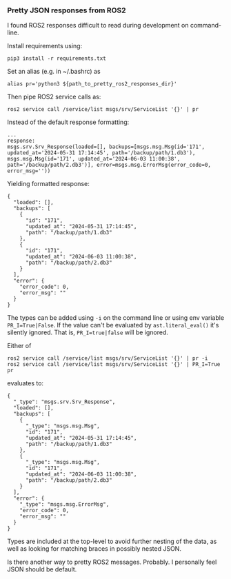 ### Pretty JSON responses from ROS2

I found ROS2 responses difficult to read during development on command-line.

Install requirements using:
```
pip3 install -r requirements.txt
```

Set an alias (e.g. in ~/.bashrc) as
```
alias pr='python3 ${path_to_pretty_ros2_responses_dir}'
```

Then pipe ROS2 service calls as:
```
ros2 service call /service/list msgs/srv/ServiceList '{}' | pr
```

Instead of the default response formatting:
```
...
response:
msgs.srv.Srv_Response(loaded=[], backups=[msgs.msg.Msg(id='171', updated_at='2024-05-31 17:14:45', path='/backup/path/1.db3'), msgs.msg.Msg(id='171', updated_at='2024-06-03 11:00:38', path='/backup/path/2.db3')], error=msgs.msg.ErrorMsg(error_code=0, error_msg=''))
```

Yielding formatted response:
```
{
  "loaded": [],
  "backups": [
    {
      "id": "171",
      "updated_at": "2024-05-31 17:14:45",
      "path": "/backup/path/1.db3"
    },
    {
      "id": "171",
      "updated_at": "2024-06-03 11:00:38",
      "path": "/backup/path/2.db3"
    }
  ],
  "error": {
    "error_code": 0,
    "error_msg": ""
  }
}
```

The types can be added using `-i` on the command line or using env variable `PR_I=True|False`. If the value can't be evaluated by `ast.literal_eval()` it's silently ignored. That is, `PR_I=true|false` will be ignored.

Either of
```
ros2 service call /service/list msgs/srv/ServiceList '{}' | pr -i
ros2 service call /service/list msgs/srv/ServiceList '{}' | PR_I=True pr
```
evaluates to:
```
{
  "_type": "msgs.srv.Srv_Response",
  "loaded": [],
  "backups": [
    {
      "_type": "msgs.msg.Msg",
      "id": "171",
      "updated_at": "2024-05-31 17:14:45",
      "path": "/backup/path/1.db3"
    },
    {
      "_type": "msgs.msg.Msg",
      "id": "171",
      "updated_at": "2024-06-03 11:00:38",
      "path": "/backup/path/2.db3"
    }
  ],
  "error": {
    "_type": "msgs.msg.ErrorMsg",
    "error_code": 0,
    "error_msg": ""
  }
}
```

Types are included at the top-level to avoid further nesting of the data, as well as  looking for matching braces in possibly nested JSON.

Is there another way to pretty ROS2 messages. Probably. I personally feel JSON should be default.